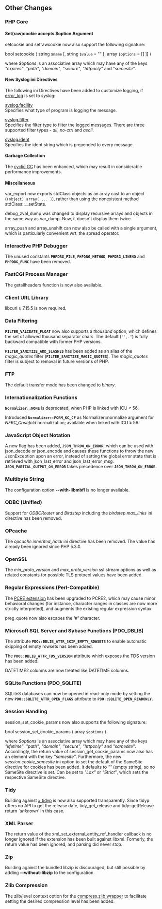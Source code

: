 Other Changes
-------------

### PHP Core

#### Set(raw)cookie accepts $option Argument

<span class="function">setcookie</span> and <span
class="function">setrawcookie</span> now also support the following
signature:

<span class="type">bool</span> <span class="methodname">setcookie</span>
( <span class="methodparam"><span class="type">string</span>
`$name`</span> \[, <span class="methodparam"><span
class="type">string</span> `$value`<span class="initializer"> =
""</span></span> \[, <span class="methodparam"><span
class="type">array</span> `$options`<span class="initializer"> =
\[\]</span></span> \]\] )

where *$options* is an associative array which may have any of the keys
*"expires"*, *"path"*, *"domain"*, *"secure"*, *"httponly"* and
*"samesite"*.

#### New Syslog ini Directives

The following ini Directives have been added to customize logging, if
<a href="/errorfunc/setup.html#" class="link">error_log</a> is set to
*syslog*:

<a href="/errorfunc/setup.html#" class="link">syslog.facility</a>  
<span class="simpara"> Specifies what type of program is logging the
message. </span>

<a href="/errorfunc/setup.html#" class="link">syslog.filter</a>  
<span class="simpara"> Specifies the filter type to filter the logged
messages. There are three supported filter types - *all*, *no-ctrl* and
*ascii*. </span>

<a href="/errorfunc/setup.html#" class="link">syslog.ident</a>  
<span class="simpara"> Specifies the ident string which is prepended to
every message. </span>

#### Garbage Collection

The
<a href="/features/gc/collecting-cycles.html" class="link">cyclic GC</a>
has been enhanced, which may result in considerable performance
improvements.

#### Miscellaneous

<span class="function">var\_export</span> now exports <span
class="classname">stdClass</span> objects as an array cast to an object
(`(object) array( ... )`), rather than using the nonexistent method
<span class="methodname">stdClass::\_\_setState</span>.

<span class="function">debug\_zval\_dump</span> was changed to display
recursive arrays and objects in the same way as <span
class="function">var\_dump</span>. Now, it doesn't display them twice.

<span class="function">array\_push</span> and <span
class="function">array\_unshift</span> can now also be called with a
single argument, which is particularly convenient wrt. the spread
operator.

### Interactive PHP Debugger

The unused constants **`PHPDBG_FILE`**, **`PHPDBG_METHOD`**,
**`PHPDBG_LINENO`** and **`PHPDBG_FUNC`** have been removed.

### FastCGI Process Manager

The <span class="function">getallheaders</span> function is now also
available.

### Client URL Library

libcurl ≥ 7.15.5 is now required.

### Data Filtering

**`FILTER_VALIDATE_FLOAT`** now also supports a *thousand* option, which
defines the set of allowed thousand separator chars. The default
(`"',."`) is fully backward compatible with former PHP versions.

**`FILTER_SANITIZE_ADD_SLASHES`** has been added as an alias of the
*magic\_quotes* filter (**`FILTER_SANITIZE_MAGIC_QUOTES`**). The
*magic\_quotes* filter is subject to removal in future versions of PHP.

### FTP

The default transfer mode has been changed to *binary*.

### Internationalization Functions

**`Normalizer::NONE`** is deprecated, when PHP is linked with ICU ≥ 56.

Introduced **`Normalizer::FORM_KC_CF`** as <span
class="methodname">Normalizer::normalize</span> argument for
*NFKC\_Casefold* normalization; available when linked with ICU ≥ 56.

### JavaScript Object Notation

A new flag has been added, **`JSON_THROW_ON_ERROR`**, which can be used
with <span class="function">json\_decode</span> or <span
class="function">json\_encode</span> and causes these functions to throw
the new <span class="classname">JsonException</span> upon an error,
instead of setting the global error state that is retrieved with <span
class="function">json\_last\_error</span> and <span
class="function">json\_last\_error\_msg</span>.
**`JSON_PARTIAL_OUTPUT_ON_ERROR`** takes precedence over
**`JSON_THROW_ON_ERROR`**.

### Multibyte String

The configuration option **--with-libmbfl** is no longer available.

### ODBC (Unified)

Support for *ODBCRouter* and *Birdstep* including the
*birdstep.max\_links* ini directive has been removed.

### OPcache

The *opcache.inherited\_hack* ini directive has been removed. The value
has already been ignored since PHP 5.3.0.

### OpenSSL

The *min\_proto\_version* and *max\_proto\_version* ssl stream options
as well as related constants for possible TLS protocol values have been
added.

### Regular Expressions (Perl-Compatible)

The <a href="/book/pcre.html" class="link">PCRE extension</a> has been
upgraded to PCRE2, which may cause minor behavioral changes (for
instance, character ranges in classes are now more strictly
interpreted), and augments the existing regular expression syntax.

<span class="function">preg\_quote</span> now also escapes the *'\#'*
character.

### Microsoft SQL Server and Sybase Functions (PDO\_DBLIB)

The attribute **`PDO::DBLIB_ATTR_SKIP_EMPTY_ROWSETS`** to enable
automatic skipping of empty rowsets has been added.

The **`PDO::DBLIB_ATTR_TDS_VERSION`** attribute which exposes the TDS
version has been added.

DATETIME2 columns are now treated like DATETIME columns.

### SQLite Functions (PDO\_SQLITE)

SQLite3 databases can now be opened in read-only mode by setting the new
**`PDO::SQLITE_ATTR_OPEN_FLAGS`** attribute to
**`PDO::SQLITE_OPEN_READONLY`**.

### Session Handling

<span class="function">session\_set\_cookie\_params</span> now also
supports the following signature:

<span class="type">bool</span> <span
class="methodname">session\_set\_cookie\_params</span> ( <span
class="methodparam"><span class="type">array</span> `$options`</span> )

where *$options* is an associative array which may have any of the keys
*"lifetime"*, *"path"*, *"domain"*, *"secure"*, *"httponly"* and
*"samesite"*. Accordingly, the return value of <span
class="function">session\_get\_cookie\_params</span> now also has an
element with the key *"samesite"*. Furthermore, the new
*session.cookie\_samesite* ini option to set the default of the SameSite
directive for cookies has been added. It defaults to *""* (empty
string), so no SameSite directive is set. Can be set to *"Lax"* or
*"Strict"*, which sets the respective SameSite directive.

### Tidy

Building against
<a href="https://github.com/petdance/tidyp" class="link external">» tidyp</a>
is now also supported transparently. Since tidyp offers no API to get
the release date, <span class="function">tidy\_get\_release</span> and
<span class="methodname">tidy::getRelease</span> return *'unknown'* in
this case.

### XML Parser

The return value of the <span
class="function">xml\_set\_external\_entity\_ref\_handler</span>
callback is no longer ignored if the extension has been built against
libxml. Formerly, the return value has been ignored, and parsing did
never stop.

### Zip

Building against the bundled libzip is discouraged, but still possible
by adding **--without-libzip** to the configuration.

### Zlib Compression

The zlib/level context option for the
<a href="/wrappers/compression.html" class="link">compress.zlib wrapper</a>
to facilitate setting the desired compression level has been added.
